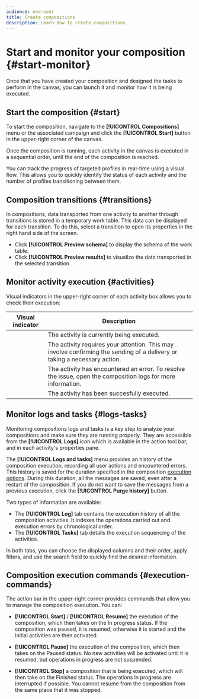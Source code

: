 ```yaml
---
audience: end-user
title: Create compositions
description: Learn how to create compositions
---
```


# Start and monitor your composition {#start-monitor}

Once that you have created your composition and designed the tasks to perform in the canvas, you can launch it and monitor how it is being executed. 

## Start the composition {#start}

To start the composition, navigate to the **[!UICONTROL Compositions]** menu or the associated campaign and click the **[!UICONTROL Start]** button in the upper-right corner of the canvas.

Once the composition is running, each activity in the canvas is executed in a sequential order, until the end of the composition is reached.

You can track the progress of targeted profiles in real-time using a visual flow. This allows you to quickly identify the status of each activity and the number of profiles transitioning between them.

## Composition transitions {#transitions}

In compositions, data transported from one activity to another through transitions is stored in a temporary work table. This data can be displayed for each transition. To do this, select a transition to open its properties in the right hand side of the screen.

* Click **[!UICONTROL Preview schema]** to display the schema of the work table.
* Click **[!UICONTROL Preview results]** to visualize the data transported in the selected transition.

## Monitor activity execution {#activities}

Visual indicators in the upper-right corner of each activity box allows you to check their execution:

|Visual indicator | Description | 
|-----|------------|
|| The activity is currently being executed. |
|| The activity requires your attention. This may involve confirming the sending of a delivery or taking a necessary action. |
||The activity has encountered an error. To resolve the issue, open the composition logs for more information.|
||The activity has been succesfully executed. | 

## Monitor logs and tasks {#logs-tasks}

Monitoring compositions logs and tasks is a key step to analyze your compositions and make sure they are running properly. They are accessible from the **[!UICONTROL Logs]** icon which is available in the action tool bar, and in each activity's properties pane.

The **[!UICONTROL Logs and tasks]** menu provides an history of the composition execution, recording all user actions and encountered errors. This history is saved for the duration specified in the composition [execution options](composition-settings.md). During this duration, all the messages are saved, even after a restart of the composition. If you do not want to save the messages from a previous execution, click the **[!UICONTROL Purge history]** button.

Two types of information are available:

* The **[!UICONTROL Log]** tab contains the execution history of all the composition activities. It indexes the operations carried out and execution errors by chronological order.
* The **[!UICONTROL Tasks]** tab details the execution sequencing of the activities. 

In both tabs, you can choose the displayed columns and their order, apply filters, and use the search field to quickly find the desired information.

## Composition execution commands {#execution-commands}

The action bar in the upper-right corner provides commands that allow you to manage the composition execution. You can:

* **[!UICONTROL Start]** / **[!UICONTROL Resume]** the execution of the  composition, which then takes on the In progress status. If the composition was paused, it is resumed, otherwise it is started and the initial activities are then activated.

* **[!UICONTROL Pause]** the execution of the composition, which then takes on the Paused status. No new activities will be activated until it is resumed, but operations in progress are not suspended.

* **[!UICONTROL Stop]** a composition that is being executed, which will then take on the Finished status. The operations in progress are interrupted if possible. You cannot resume from the composition from the same place that it was stopped.
